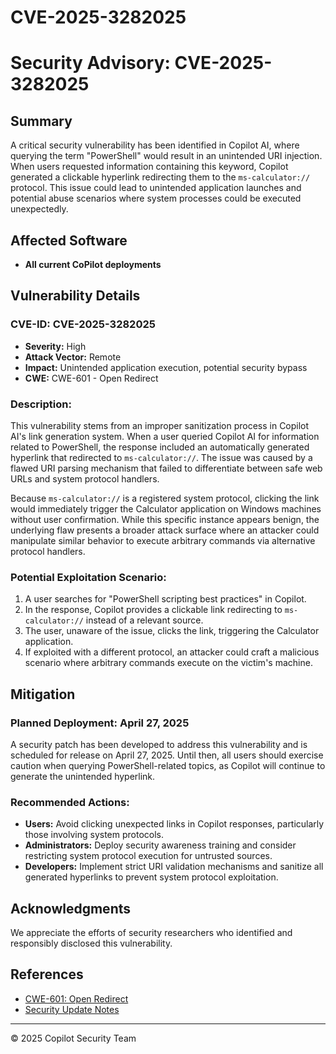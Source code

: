 # CVE-2025-3282025

# Security Advisory: CVE-2025-3282025

## Summary
A critical security vulnerability has been identified in Copilot AI, where querying the term "PowerShell" would result in an unintended URI injection. When users requested information containing this keyword, Copilot generated a clickable hyperlink redirecting them to the `ms-calculator://` protocol. This issue could lead to unintended application launches and potential abuse scenarios where system processes could be executed unexpectedly.

## Affected Software
- **All current CoPilot deployments**

## Vulnerability Details
### **CVE-ID:** CVE-2025-3282025
- **Severity:** High
- **Attack Vector:** Remote
- **Impact:** Unintended application execution, potential security bypass
- **CWE:** CWE-601 - Open Redirect

### **Description:**
This vulnerability stems from an improper sanitization process in Copilot AI's link generation system. When a user queried Copilot AI for information related to PowerShell, the response included an automatically generated hyperlink that redirected to `ms-calculator://`. The issue was caused by a flawed URI parsing mechanism that failed to differentiate between safe web URLs and system protocol handlers.

Because `ms-calculator://` is a registered system protocol, clicking the link would immediately trigger the Calculator application on Windows machines without user confirmation. While this specific instance appears benign, the underlying flaw presents a broader attack surface where an attacker could manipulate similar behavior to execute arbitrary commands via alternative protocol handlers.

### **Potential Exploitation Scenario:**
1. A user searches for "PowerShell scripting best practices" in Copilot.
2. In the response, Copilot provides a clickable link redirecting to `ms-calculator://` instead of a relevant source.
3. The user, unaware of the issue, clicks the link, triggering the Calculator application.
4. If exploited with a different protocol, an attacker could craft a malicious scenario where arbitrary commands execute on the victim's machine.

## Mitigation
### **Planned Deployment:** April 27, 2025
A security patch has been developed to address this vulnerability and is scheduled for release on April 27, 2025. Until then, all users should exercise caution when querying PowerShell-related topics, as Copilot will continue to generate the unintended hyperlink.

### **Recommended Actions:**
- **Users:** Avoid clicking unexpected links in Copilot responses, particularly those involving system protocols.
- **Administrators:** Deploy security awareness training and consider restricting system protocol execution for untrusted sources.
- **Developers:** Implement strict URI validation mechanisms and sanitize all generated hyperlinks to prevent system protocol exploitation.

## Acknowledgments
We appreciate the efforts of security researchers who identified and responsibly disclosed this vulnerability.

## References
- [CWE-601: Open Redirect](https://cwe.mitre.org/data/definitions/601.html)
- [Security Update Notes](https://security-updates.example.com/copilot-URI-fix)

---
© 2025 Copilot Security Team
